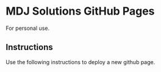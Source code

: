 # MDJ Solutions GitHub Pages

For personal use.

## Instructions

Use the following instructions to deploy a new github page.

